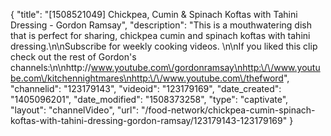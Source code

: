 {
    "title": "[1508521049] Chickpea, Cumin & Spinach Koftas with Tahini Dressing - Gordon Ramsay",
    "description": "This is a mouthwatering dish that is perfect for sharing, chickpea cumin and spinach koftas with tahini dressing.\n\nSubscribe for weekly cooking videos. \n\nIf you liked this clip check out the rest of Gordon's channels:\n\nhttp:\/\/www.youtube.com\/gordonramsay\nhttp:\/\/www.youtube.com\/kitchennightmares\nhttp:\/\/www.youtube.com\/thefword",
    "channelid": "123179143",
    "videoid": "123179169",
    "date_created": "1405096201",
    "date_modified": "1508373258",
    "type": "captivate",
    "layout": "channelVideo",
    "url": "\/food-network\/chickpea-cumin-spinach-koftas-with-tahini-dressing-gordon-ramsay\/123179143-123179169"
}